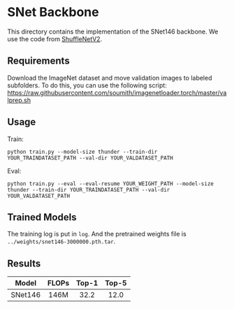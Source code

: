 # SNet Backbone

This directory contains the implementation of the SNet146 backbone. We use the code from [ShuffleNetV2](https://github.com/megvii-model/ShuffleNet-Series/tree/master/ShuffleNetV2).

## Requirements

Download the ImageNet dataset and move validation images to labeled subfolders. To do this, you can use the following script:
https://raw.githubusercontent.com/soumith/imagenetloader.torch/master/valprep.sh

## Usage

Train:

```shell
python train.py --model-size thunder --train-dir YOUR_TRAINDATASET_PATH --val-dir YOUR_VALDATASET_PATH
```

Eval:

```shell
python train.py --eval --eval-resume YOUR_WEIGHT_PATH --model-size thunder --train-dir YOUR_TRAINDATASET_PATH --val-dir YOUR_VALDATASET_PATH
```

## Trained Models

The training log is put in `log`. And the pretrained weights file is `../weights/snet146-3000000.pth.tar`.

## Results

| Model | FLOPs | Top-1 | Top-5 |
| :---: | :---: | :---: | :---: |
| SNet146 | 146M | 32.2 | 12.0 |
